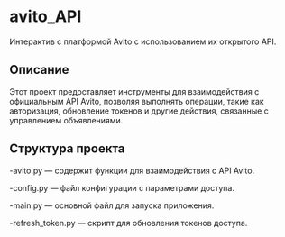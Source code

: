 # avito_API
Интерактив с платформой Avito с использованием их открытого API.

## Описание
Этот проект предоставляет инструменты для взаимодействия с официальным API Avito, позволяя выполнять операции, такие как авторизация, обновление токенов и другие действия, связанные с управлением объявлениями.

## Структура проекта
-avito.py — содержит функции для взаимодействия с API Avito.

-config.py — файл конфигурации с параметрами доступа.

-main.py — основной файл для запуска приложения.

-refresh_token.py — скрипт для обновления токенов доступа.
